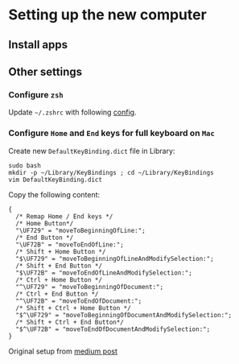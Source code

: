 # Setting up the new computer

## Install apps

## Other settings

### Configure `zsh`

Update `~/.zshrc` with following [config](.zshrc).

### Configure `Home` and `End` keys for full keyboard on `Mac`

Create new `DefaultKeyBinding.dict` file in Library:
```
sudo bash 
mkdir -p ~/Library/KeyBindings ; cd ~/Library/KeyBindings
vim DefaultKeyBinding.dict
```

Copy the following content:
```
{
  /* Remap Home / End keys */
  /* Home Button*/
  "\UF729" = "moveToBeginningOfLine:"; 
  /* End Button */
  "\UF72B" = "moveToEndOfLine:"; 
  /* Shift + Home Button */
  "$\UF729" = "moveToBeginningOfLineAndModifySelection:"; 
  /* Shift + End Button */
  "$\UF72B" = "moveToEndOfLineAndModifySelection:"; 
  /* Ctrl + Home Button */
  "^\UF729" = "moveToBeginningOfDocument:"; 
  /* Ctrl + End Button */
  "^\UF72B" = "moveToEndOfDocument:"; 
  /* Shift + Ctrl + Home Button */
  "$^\UF729" = "moveToBeginningOfDocumentAndModifySelection:";
  /* Shift + Ctrl + End Button*/
  "$^\UF72B" = "moveToEndOfDocumentAndModifySelection:"; 
}
```

Original setup from [medium post](https://medium.com/@elhayefrat/how-to-fix-the-home-and-end-buttons-for-an-external-keyboard-in-mac-4da773a0d3a2)
